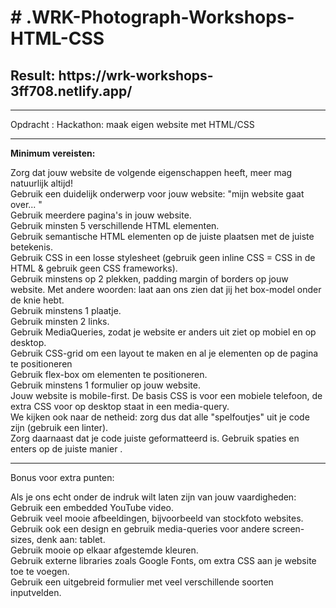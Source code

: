 <h1># .WRK-Photograph-Workshops-HTML-CSS</h1>

<h2>Result: https://wrk-workshops-3ff708.netlify.app/</h2>
<hr>
Opdracht : Hackathon: maak eigen website met HTML/CSS
<hr>


<b>Minimum vereisten:<br></b>

Zorg dat jouw website de volgende eigenschappen heeft, meer mag natuurlijk altijd!<br>
Gebruik een duidelijk onderwerp voor jouw website: "mijn website gaat over... " <br>
Gebruik meerdere pagina's in jouw website. <br>
Gebruik minsten 5 verschillende HTML elementen.<br>
Gebruik semantische HTML elementen op de juiste plaatsen met de juiste betekenis.<br>
Gebruik CSS in een losse stylesheet (gebruik geen inline CSS = CSS in de HTML & gebruik geen CSS frameworks). <br>
Gebruik minstens op 2 plekken, padding margin of borders op jouw website. Met andere woorden: laat aan ons zien dat jij het box-model onder de knie hebt. <br>
Gebruik minstens 1 plaatje. <br>
Gebruik minsten 2 links. <br>
Gebruik MediaQueries, zodat je website er anders uit ziet op mobiel en op desktop. <br>
Gebruik CSS-grid om een layout te maken en al je elementen op de pagina te positioneren <br>
Gebruik flex-box om elementen te positioneren.<br>
Gebruik minstens 1 formulier op jouw website.<br>
Jouw website is mobile-first. De basis CSS is voor een mobiele telefoon, de extra CSS voor op desktop staat in een media-query. <br>
We kijken ook naar de netheid: zorg dus dat alle "spelfoutjes" uit je code zijn (gebruik een linter).<br>
Zorg daarnaast dat je code juiste geformatteerd is. Gebruik spaties en enters op de juiste manier .<br>
<hr>

Bonus voor extra punten:<br>

Als je ons echt onder de indruk wilt laten zijn van jouw vaardigheden:<br>
Gebruik een embedded YouTube video.<br>
Gebruik veel mooie afbeeldingen, bijvoorbeeld van stockfoto websites. <br>
Gebruik ook een design en gebruik media-queries voor andere screen-sizes, denk aan: tablet. <br>
Gebruik mooie op elkaar afgestemde kleuren.<br>
Gebruik externe libraries zoals Google Fonts, om extra CSS aan je website toe te voegen.<br>
Gebruik een uitgebreid formulier met veel verschillende soorten inputvelden.<br>
